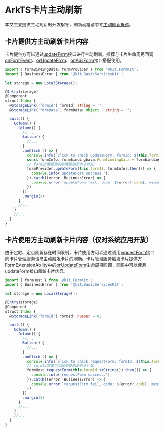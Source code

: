 # ArkTS卡片主动刷新
<!--Kit: Form Kit-->
<!--Subsystem: Ability-->
<!--Owner: @cx983299475-->
<!--Designer: @xueyulong-->
<!--Tester: @chenmingze-->
<!--Adviser: @Brilliantry_Rui-->

本文主要提供主动刷新的开发指导，刷新流程请参考[主动刷新概述](./arkts-ui-widget-interaction-overview.md#主动刷新)。

## 卡片提供方主动刷新卡片内容

卡片提供方可以通过[updateForm](../reference/apis-form-kit/js-apis-app-form-formProvider.md#formproviderupdateform)接口进行主动刷新。推荐与卡片生命周期回调[onFormEvent](../reference/apis-form-kit/js-apis-app-form-formExtensionAbility.md#formextensionabilityonformevent)、[onUpdateForm](../reference/apis-form-kit/js-apis-app-form-formExtensionAbility.md#formextensionabilityonupdateform)、[onAddForm](../reference/apis-form-kit/js-apis-app-form-formExtensionAbility.md#formextensionabilityonaddform)接口搭配使用。

```ts
import { formBindingData, formProvider } from '@kit.FormKit';
import { BusinessError } from '@kit.BasicServicesKit';

let storage = new LocalStorage();

@Entry(storage)
@Component
struct Index {
  @StorageLink('formId') formId: string = '';
  @StorageLink('formData') formData: Object | string = '';

  build() {
    Column() {
      Column() {
        //...
        Button() {
          //...
        }
        .onClick(() => {
          console.info(`click to check updateForm, formId: ${this.formId}`);
          const formInfo: formBindingData.FormBindingData = formBindingData.createFormBindingData(this.formData);
          // formId需要为实际需要刷新的卡片ID
          formProvider.updateForm(this.formId, formInfo).then(() => {
            console.info('updateForm success.');
          }).catch((error: BusinessError) => {
            console.error(`updateForm fail, code: ${error?.code}, message: ${error?.message}`);
          })
        })
        .margin(5)
      }
      //...
    }
    //...
  }
}
```
<!--Del-->

## 卡片使用方主动刷新卡片内容（仅对系统应用开放）

由于定时、定点刷新存在时间限制，卡片使用方可以通过调用[requestForm](../reference/apis-form-kit/js-apis-app-form-formHost-sys.md#requestform)接口向卡片管理服务请求主动触发卡片的刷新。卡片管理服务触发卡片提供方FormExtensionAbility中的[onUpdateForm](../reference/apis-form-kit/js-apis-app-form-formExtensionAbility.md#formextensionabilityonupdateform)生命周期回调，回调中可以使用[updateForm](../reference/apis-form-kit/js-apis-app-form-formProvider.md#formproviderupdateform)接口刷新卡片内容。

```ts
import { formHost } from '@kit.FormKit';
import { BusinessError } from '@kit.BasicServicesKit';

let storage = new LocalStorage();

@Entry(storage)
@Component
struct Index {
  @StorageLink('formId') formId: number = 0;

  build() {
    Column() {
      Column() {
        //...
        Button() {
          //...
        }
        .onClick(() => {
          console.info(`click to check requestForm, formId: ${this.formId}`);
          // formId需要为实际需要刷新的卡片ID
          formHost.requestForm(this.formId.toString()).then(() => {
            console.info('requestForm success.');
          }).catch((error: BusinessError) => {
            console.error(`requestForm fail, code: ${error?.code}, message: ${error?.message}`);
          })
        })
        .margin(5)
      }
      //...
    }
    //...
  }
}
```
<!--DelEnd-->
